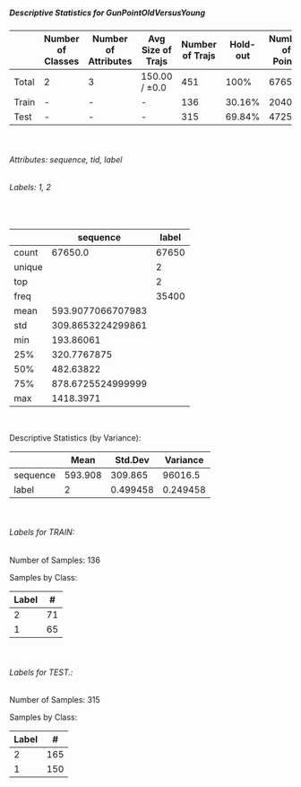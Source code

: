 ##### Descriptive Statistics for GunPointOldVersusYoung


|       |   Number of Classes |   Number of Attributes |   Avg Size of Trajs |   Number of Trajs | Hold-out   |   Number of Points |   Longest Size |   Shortest Size |
|-------|---------------------|------------------------|---------------------|-------------------|------------|--------------------|----------------|-----------------|
| Total | 2                   | 3                      | 150.00 / ±0.0       | 451               | 100%       |              67650 |            150 |             150 |
| Train | -                   | -                      | -                   | 136               | 30.16%     |              20400 |            150 |             150 |
| Test  | -                   | -                      | -                   | 315               | 69.84%     |              47250 |            150 |             150 |

&nbsp;

###### Attributes: sequence, tid, label


###### Labels: 1, 2

&nbsp;

|        | sequence          | label   |
|--------|-------------------|---------|
| count  | 67650.0           | 67650   |
| unique |                   | 2       |
| top    |                   | 2       |
| freq   |                   | 35400   |
| mean   | 593.9077066707983 |         |
| std    | 309.8653224299861 |         |
| min    | 193.86061         |         |
| 25%    | 320.7767875       |         |
| 50%    | 482.63822         |         |
| 75%    | 878.6725524999999 |         |
| max    | 1418.3971         |         |

&nbsp;

Descriptive Statistics (by Variance): 


|          |    Mean |    Std.Dev |     Variance |
|----------|---------|------------|--------------|
| sequence | 593.908 | 309.865    | 96016.5      |
| label    |   2     |   0.499458 |     0.249458 |

&nbsp;

###### Labels for TRAIN:


Number of Samples: 136
Samples by Class:
|   Label |   # |
|---------|-----|
|       2 |  71 |
|       1 |  65 |

&nbsp;

###### Labels for TEST.:


Number of Samples: 315
Samples by Class:
|   Label |   # |
|---------|-----|
|       2 | 165 |
|       1 | 150 |